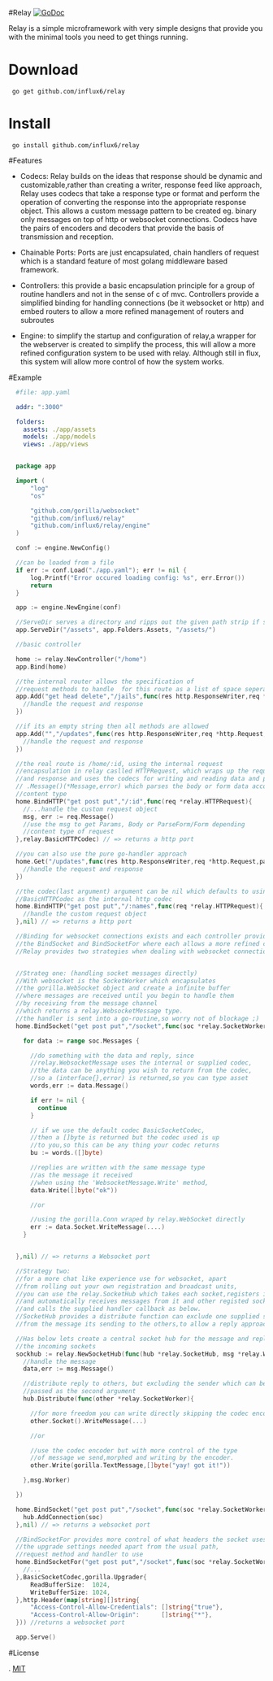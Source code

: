#Relay
[![GoDoc](http://img.shields.io/badge/go-documentation-blue.svg?style=flat-square)](http://godoc.org/github.com/influx6/relay)

Relay is a simple microframework with very simple designs that provide you with the minimal tools you need to get things running.

# Download

     go get github.com/influx6/relay

# Install

     go install github.com/influx6/relay


#Features

  - Codecs: Relay builds on the ideas that response should be dynamic and customizable,rather than creating a writer, response feed like approach, Relay uses codecs that take a response type or format and perform the operation of converting the response into the appropriate response object. This allows a custom message pattern to be created eg. binary only messages on top of http or websocket connections. Codecs have the pairs of encoders and decoders that provide the basis of transmission and reception.

  - Chainable Ports: Ports are just encapsulated, chain handlers of request which is a standard feature of most golang middleware based framework.

  - Controllers: this provide a basic encapsulation principle for a group of routine handlers and not in the sense of c of mvc. Controllers provide a simplified binding for handling connections (be it websocket or http) and embed routers to allow a more refined management of routers and subroutes

  - Engine: to simplify the startup and configuration of relay,a wrapper for the webserver is created to simplify the process, this will allow a more refined configuration system to be used with relay. Although still in flux, this system will allow more control of how the system works.

#Example

  ```yaml  
    #file: app.yaml

    addr: ":3000"

    folders:
      assets: ./app/assets
      models: ./app/models
      views: ./app/views

  ```

  ```go

    package app

    import (
    	"log"
    	"os"

    	"github.com/gorilla/websocket"
    	"github.com/influx6/relay"
    	"github.com/influx6/relay/engine"
    )

    conf := engine.NewConfig()

    //can be loaded from a file
  	if err := conf.Load("./app.yaml"); err != nil {
  		log.Printf("Error occured loading config: %s", err.Error())
  		return
  	}

  	app := engine.NewEngine(conf)

    //ServeDir serves a directory and ripps out the given path strip if supplied
  	app.ServeDir("/assets", app.Folders.Assets, "/assets/")

    //basic controller

    home := relay.NewController("/home")
    app.Bind(home)

    //the internal router allows the specification of
    //request methods to handle  for this route as a list of space seperated values
    app.Add("get head delete","/jails",func(res http.ResponseWriter,req *http.Request,params relay.Collector){
      //handle the request and response
    })

    //if its an empty string then all methods are allowed
    app.Add("","/updates",func(res http.ResponseWriter,req *http.Request,params relay.Collector){
      //handle the request and response
    })

    //the real route is /home/:id, using the internal request
    //encapsulation in relay caslled HTTPRequest, which wraps up the request
    //and response and uses the codecs for writing and reading data and provides a
    // .Message()(*Message,error) which parses the body or form data according to the
    //content type
    home.BindHTTP("get post put","/:id",func(req *relay.HTTPRequest){
      //...handle the custom request object
      msg, err := req.Message()
      //use the msg to get Params, Body or ParseForm/Form depending
      //content type of request
    },relay.BasicHTTPCodec) // => returns a http port

    //you can also use the pure go-handler approach
    home.Get("/updates",func(res http.ResponseWriter,req *http.Request,params relay.Collector){
      //handle the request and response
    })

    //the codec(last argument) argument can be nil which defaults to using the
    //BasicHTTPCodec as the internal http codec
    home.BindHTTP("get post put","/:names",func(req *relay.HTTPRequest){
      //handle the custom request object
    },nil) // => returns a http port

    //Binding for websocket connections exists and each controller provides
    //the BindSocket and BindSocketFor where each allows a more refined control on arguments.
    //Relay provides two strategies when dealing with websocket connections:


    //Strateg one: (handling socket messages directly)
    //With websocket is the SocketWorker which encapsulates
    //the gorilla.WebSocket object and create a infinite buffer
    //where messages are received until you begin to handle them
    //by receiving from the message channel
    //which returns a relay.WebsocketMessage type.
    //the handler is sent into a go-routine,so worry not of blockage ;)
    home.BindSocket("get post put","/socket",func(soc *relay.SocketWorker){

      for data := range soc.Messages {

        //do something with the data and reply, since
        //relay.WebsocketMessage uses the internal or supplied codec,
        //the data can be anything you wish to return from the codec,
        //so a (interface{},error) is returned,so you can type asset
        words,err := data.Message()

        if err != nil {
          continue
        }

        // if we use the default codec BasicSocketCodec,
        //then a []byte is returned but the codec used is up
        //to you,so this can be any thing your codec returns
        bu := words.([]byte)

        //replies are written with the same message type
        //as the message it received
        //when using the 'WebsocketMessage.Write' method,
        data.Write([]byte("ok"))

        //or

        //using the gorilla.Conn wraped by relay.WebSocket directly
        err := data.Socket.WriteMessage(....)
      }


    },nil) // => returns a Websocket port

    //Strategy two:
    //for a more chat like experience use for websocket, apart
    //from rolling out your own registration and broadcast units,
    //you can use the relay.SocketHub which takes each socket,registers it
    //and automatically receives messages from it and other registed sockets
    //and calls the supplied handler callback as below.
    //SocketHub provides a distribute function can exclude one supplied socket
    //from the message its sending to the others,to allow a reply approach

    //Has below lets create a central socket hub for the message and reply process of
    //the incoming sockets
    sockhub := relay.NewSocketHub(func(hub *relay.SocketHub, msg *relay.WebsocketMessage){
      //handle the message
      data,err := msg.Message()

      //distribute reply to others, but excluding the sender which can be
      //passed as the second argument
      hub.Distribute(func(other *relay.SocketWorker){

        //for more freedom you can write directly skipping the codec encoder
        other.Socket().WriteMessage(...)

        //or

        //use the codec encoder but with more control of the type
        //of message we send,morphed and writing by the encoder.
        other.Write(gorilla.TextMessage,[]byte("yay! got it!"))

      },msg.Worker)

    })

    home.BindSocket("get post put","/socket",func(soc *relay.SocketWorker){
      hub.AddConnection(soc)
    },nil) // => returns a websocket port

    //BindSocketFor provides more control of what headers the socket uses,
    //the upgrade settings needed apart from the usual path,
    //request method and handler to use
    home.BindSocketFor("get post put","/socket",func(soc *relay.SocketWorker){
      //...
    },BasicSocketCodec,gorilla.Upgrader{
    	ReadBufferSize:  1024,
    	WriteBufferSize: 1024,
    },http.Header(map[string][]string{
    	"Access-Control-Allow-Credentials": []string{"true"},
    	"Access-Control-Allow-Origin":      []string{"*"},
    })) //returns a websocket port

  	app.Serve()
  ```

#License

  . [MIT]()
